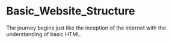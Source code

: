 # Basic_Website_Structure
The journey begins just like the inception of the internet with the understanding of basic HTML.
